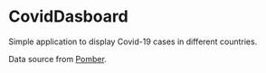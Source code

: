 # CovidDasboard

Simple application to display Covid-19 cases in different countries.

Data source from [Pomber](https://github.com/pomber/covid19).
